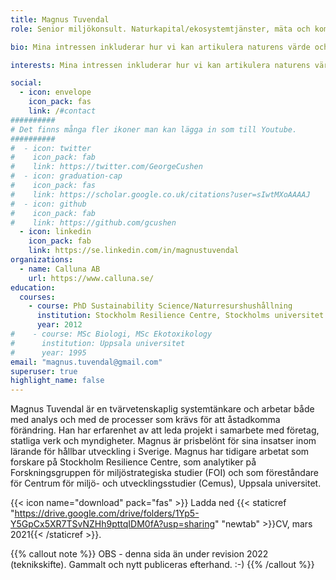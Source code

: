 ```yaml
---
title: Magnus Tuvendal
role: Senior miljökonsult. Naturkapital/ekosystemtjänster, mäta och kommunicera ekologisk hållbarhet för beslut och strategi. PhD Sustainability Science/Naturresurshushållning

bio: Mina intressen inkluderar hur vi kan artikulera naturens värde och implementera detta i kloka beslut, företags möjligheter att agera strategiskt hållbart och hur samarbete kan skapas när motstående intressen möts

interests: Mina intressen inkluderar hur vi kan artikulera naturens värde och implementera detta i kloka beslut, företags möjligheter att agera strategiskt hållbart och hur samarbete kan skapas när motstående intressen möts. 

social:
  - icon: envelope
    icon_pack: fas
    link: /#contact
##########
# Det finns många fler ikoner man kan lägga in som till Youtube.
##########
#  - icon: twitter
#    icon_pack: fab
#    link: https://twitter.com/GeorgeCushen
#  - icon: graduation-cap
#    icon_pack: fas
#    link: https://scholar.google.co.uk/citations?user=sIwtMXoAAAAJ
#  - icon: github
#    icon_pack: fab
#    link: https://github.com/gcushen
  - icon: linkedin
    icon_pack: fab
    link: https://se.linkedin.com/in/magnustuvendal
organizations:
  - name: Calluna AB
    url: https://www.calluna.se/
education:
  courses:
    - course: PhD Sustainability Science/Naturresurshushållning
      institution: Stockholm Resilience Centre, Stockholms universitet
      year: 2012
#    - course: MSc Biologi, MSc Ekotoxikology
#      institution: Uppsala universitet
#      year: 1995
email: "magnus.tuvendal@gmail.com"
superuser: true
highlight_name: false
---
```


Magnus Tuvendal är en tvärvetenskaplig systemtänkare och arbetar både med analys och med de processer som krävs för att åstadkomma förändring. Han har erfarenhet av att leda projekt i samarbete med företag, statliga verk och myndigheter. Magnus är prisbelönt för sina insatser inom lärande för hållbar utveckling i Sverige. Magnus har tidigare arbetat som forskare på Stockholm Resilience Centre, som analytiker på Forskningsgruppen för miljöstrategiska studier (FOI) och som föreståndare för Centrum för miljö- och utvecklingsstudier (Cemus), Uppsala universitet.

{{< icon name="download" pack="fas" >}} Ladda ned {{< staticref "https://drive.google.com/drive/folders/1Yp5-Y5GpCx5XR7TSvNZHh9pttqIDM0fA?usp=sharing" "newtab" >}}CV, mars 2021{{< /staticref >}}.

{{% callout note %}} OBS - denna sida än under revision 2022 (teknikskifte). Gammalt och nytt publiceras efterhand. :-) {{% /callout %}}

 

